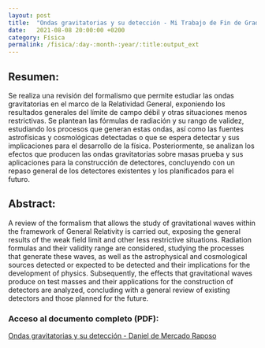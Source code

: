 ```yaml
---
layout: post
title:  "Ondas gravitatorias y su detección - Mi Trabajo de Fin de Grado (TFG)"
date:   2021-08-08 20:00:00 +0200
category: Física
permalink: /fisica/:day-:month-:year/:title:output_ext
---
```


## Resumen:

Se realiza una revisión del formalismo que permite estudiar las ondas gravitatorias en el marco
de la Relatividad General, exponiendo los resultados generales del límite de campo débil y otras
situaciones menos restrictivas. Se plantean las fórmulas de radiación y su rango de validez, estudiando
los procesos que generan estas ondas, así como las fuentes astrofísicas y cosmológicas detectadas
o que se espera detectar y sus implicaciones para el desarrollo de la física. Posteriormente, se
analizan los efectos que producen las ondas gravitatorias sobre masas prueba y sus aplicaciones
para la construcción de detectores, concluyendo con un repaso general de los detectores existentes
y los planificados para el futuro.

## Abstract:

A review of the formalism that allows the study of gravitational waves within the framework
of General Relativity is carried out, exposing the general results of the weak field limit and other
less restrictive situations. Radiation formulas and their validity range are considered, studying the
processes that generate these waves, as well as the astrophysical and cosmological sources detected
or expected to be detected and their implications for the development of physics. Subsequently, the
effects that gravitational waves produce on test masses and their applications for the construction
of detectors are analyzed, concluding with a general review of existing detectors and those planned
for the future.


### Acceso al documento completo (PDF):

[Ondas gravitatorias y su detección - Daniel de Mercado Raposo](/assets/documents/FT32_de_Mercado_Raposo_Daniel.pdf) 
